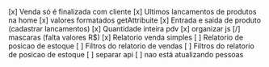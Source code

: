 [x] Venda só é finalizada com cliente
[x] Ultimos lancamentos de produtos na home
[x] valores formatados getAttribuite
[x] Entrada e saida de produto (cadastrar lancamentos)
[x] Quantidade inteira pdv
[x] organizar js
[/] mascaras (falta valores R$)
[x] Relatorio venda simples
[ ] Relatorio de posicao de estoque
[ ] Filtros do relatorio de vendas
[ ] Filtros do relatorio de posicao de estoque
[ ] separar api
[ ] nao está atualizando pessoas
